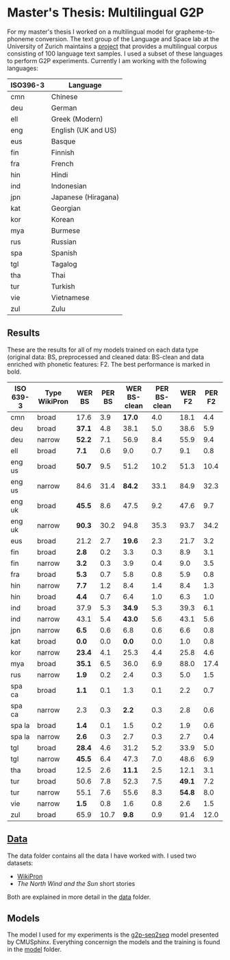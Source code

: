 # Master's Thesis: Multilingual G2P

For my master's thesis I worked on a multilingual model for grapheme-to-phoneme conversion. 
The text group of the Language and Space lab at the University of Zurich maintains a
[project](https://www.spur.uzh.ch/en/departments/research/textgroup/MorphDiv.html) that provides a multilingual corpus consisting of 100 language text samples.
I used a subset of these languages to perform G2P experiments. Currently I am working with the following languages:

| ISO396-3 | Language            |
|----------|---------------------|
| cmn      | Chinese             |
| deu      | German              |
| ell      | Greek (Modern)      |
| eng      | English (UK and US) |
| eus      | Basque              |
| fin      | Finnish             |
| fra      | French              |
| hin      | Hindi               |
| ind      | Indonesian          |
| jpn      | Japanese (Hiragana) |
| kat      | Georgian            |
| kor      | Korean              |
| mya      | Burmese             |
| rus      | Russian             |
| spa      | Spanish             |
| tgl      | Tagalog             |
| tha      | Thai                |
| tur      | Turkish             |
| vie      | Vietnamese          |
| zul      | Zulu                |

## Results
These are the results for all of my models trained on each data type (original data: BS, preprocessed and cleaned data: BS-clean and data enriched with phonetic features: F2. The best performance is marked in bold.

| ISO 639-3 | Type WikiPron | WER BS | PER BS | WER BS-clean | PER BS-clean | WER F2 | PER F2 |
|---|---|---|---|---|---|---|---|
| cmn | broad | 17.6 | 3.9 | **17.0** | 4.0 | 18.1 | 4.4 |
| deu | broad | **37.1** | 4.8 | 38.1 | 5.0 | 38.6 | 5.9 |
| deu | narrow | **52.2** | 7.1 | 56.9 | 8.4 | 55.9 | 9.4 |
| ell | broad | **7.1** | 0.6 | 9.0 | 0.7 | 9.1 | 0.8 |
| eng us | broad | **50.7** | 9.5 | 51.2 | 10.2 | 51.3 | 10.4 |
| eng us | narrow | 84.6 | 31.4 | **84.2** | 33.1 | 84.9 | 32.3 |
| eng uk | broad | **45.5** | 8.6 | 47.5 | 9.2 | 47.6 | 9.7 |
| eng uk | narrow | **90.3** | 30.2 | 94.8 | 35.3 | 93.7 | 34.2 |
| eus | broad | 21.2 | 2.7 | **19.6** | 2.3 | 21.7 | 3.2 |
| fin | broad | **2.8** | 0.2 | 3.3 | 0.3 | 8.9 | 3.1 |
| fin | narrow | **3.2** | 0.3 | 3.9 | 0.4 | 9.0 | 3.5 |
| fra | broad | **5.3**| 0.7 | 5.8 | 0.8 | 5.9 | 0.8 |
| hin | narrow | **7.7** | 1.2 | 8.4 | 1.4 | 8.4 | 1.3 |
| hin | broad | **4.4** | 0.7 | 6.4 | 1.0 | 6.3 | 1.0 |
| ind | broad | 37.9 | 5.3 | **34.9** | 5.3 | 39.3 | 6.1 |
| ind | narrow | 43.1 | 5.4 | **43.0** | 5.6 | 43.1 | 5.6 |
| jpn | narrow | **6.5** | 0.6 | 6.8 | 0.6 | 6.6 | 0.8 |
| kat | broad | **0.0** | 0.0 | **0.0** | 0.0 | 1.0 | 0.8 |
| kor | narrow | **23.4** | 4.1 | 25.3 | 4.4 | 25.8 | 4.6 |
| mya | broad | **35.1** | 6.5 | 36.0 | 6.9 | 88.0 | 17.4 |
| rus | narrow | **1.9** | 0.2 | 2.4 | 0.3 | 5.0 | 1.5 |
| spa ca | broad | **1.1** | 0.1 | 1.3 | 0.1 | 2.2 | 0.7 |
| spa ca | narrow | 2.3 | 0.3 | **2.2** | 0.3 | 2.8 | 0.6 |
| spa la | broad | **1.4** | 0.1 | 1.5 | 0.2 | 1.9 | 0.6 |
| spa la | narrow | **2.6** | 0.3 | 2.7 | 0.3 | 2.7 | 0.4 |
| tgl | broad | **28.4** | 4.6 | 31.2 | 5.2 | 33.9 | 5.0 |
| tgl | narrow | **45.5** | 6.4 | 47.3 | 7.0 | 48.6 | 6.9 |
| tha | broad | 12.5 | 2.6 | **11.1** | 2.5 | 12.1 | 3.1 |
| tur | broad | 50.6 | 7.8 | 52.3 | 7.5 | **49.1** | 7.2 |
| tur | narrow | 55.1 | 7.6 | 55.6 | 8.3 | **54.8** | 8.0 |
| vie | narrow | **1.5** | 0.8 | 1.6 | 0.8 | 2.6 | 1.5 |
| zul | broad | 65.9 | 10.7 | **9.8** | 0.9 | 91.4 | 12.0 |

## [Data](https://github.com/theDebbister/masterThesis/tree/master/data)
The data folder contains all the data I have worked with. I used two datasets:

* [WikiPron](https://github.com/CUNY-CL/wikipron)
* *The North Wind and the Sun* short stories

Both are explained in more detail in the [data](https://github.com/theDebbister/masterThesis/tree/master/data) folder. 

## Models

The model I used for my experiments is the [g2p-seq2seq](https://github.com/cmusphinx/g2p-seq2seq) model presented by CMUSphinx.
Everything concernign the models and the training is found in the [model](https://github.com/theDebbister/masterThesis/tree/master/models) folder.





